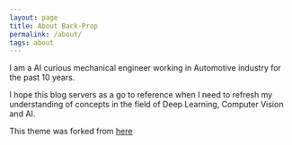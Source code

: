 ```yaml
---
layout: page
title: About Back-Prop
permalink: /about/
tags: about
---
```


I am a AI curious mechanical engineer working in Automotive industry for the past 10 years. 

I hope this blog servers as a go to reference when I need to refresh my understanding of concepts in the field of Deep Learning, Computer Vision and AI.

This theme was forked from [here](https://github.com/johnotander/pixyll)
